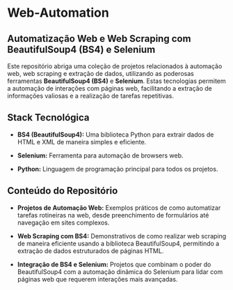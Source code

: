 # Web-Automation
## Automatização Web e Web Scraping com BeautifulSoup4 (BS4) e Selenium

Este repositório abriga uma coleção de projetos relacionados à automação web, web scraping e extração de dados, utilizando as poderosas ferramentas **BeautifulSoup4 (BS4)** e **Selenium**. Estas tecnologias permitem a automação de interações com páginas web, facilitando a extração de informações valiosas e a realização de tarefas repetitivas.

## Stack Tecnológica

- **BS4 (BeautifulSoup4):** Uma biblioteca Python para extrair dados de HTML e XML de maneira simples e eficiente. 

- **Selenium:** Ferramenta para automação de browsers web.

- **Python:** Linguagem de programação principal para todos os projetos.



## Conteúdo do Repositório

- **Projetos de Automação Web:** Exemplos práticos de como automatizar tarefas rotineiras na web, desde preenchimento de formulários até navegação em sites complexos.

- **Web Scraping com BS4:** Demonstrativos de como realizar web scraping de maneira eficiente usando a biblioteca BeautifulSoup4, permitindo a extração de dados estruturados de páginas HTML.

- **Integração de BS4 e Selenium:** Projetos que combinam o poder do BeautifulSoup4 com a automação dinâmica do Selenium para lidar com páginas web que requerem interações mais avançadas.


